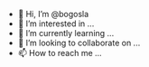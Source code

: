 - 👋 Hi, I’m @bogosla
- 👀 I’m interested in ...
- 🌱 I’m currently learning ...
- 💞️ I’m looking to collaborate on ...
- 📫 How to reach me ...

<!---
bogosla/bogosla is a ✨ special ✨ repository because its `README.md` (this file) appears on your GitHub profile.
You can click the Preview link to take a look at your changes.
--->
